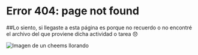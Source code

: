 # Error 404: page not found 
##Lo siento, si llegaste a esta página es porque no recuerdo o no encontré el archivo del que proviene dicha actividad o tarea 😞

![Imagen de un cheems llorando](https://c.tenor.com/YEqsyuOsPVwAAAAM/ja-raha-mai-koi-nahi-aone.gif)
